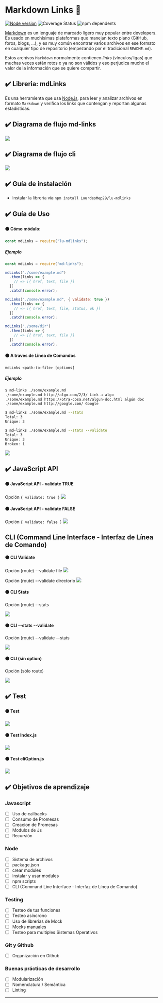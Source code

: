 # Markdown Links 📑
[![Node version](https://img.shields.io/badge/node-v13.1.0-green)](https://nodejs.org/es/) ![Coverage Status](https://img.shields.io/badge/coverage-100%25-magenta) ![npm dependents](https://img.shields.io/badge/dependencies-5-pink)


[Markdown](https://es.wikipedia.org/wiki/Markdown) es un lenguaje de marcado
ligero muy popular entre developers. Es usado en muchísimas plataformas que
manejan texto plano (GitHub, foros, blogs, ...), y es muy común
encontrar varios archivos en ese formato en cualquier tipo de repositorio
(empezando por el tradicional `README.md`).

Estos archivos `Markdown` normalmente contienen _links_ (vínculos/ligas) que
muchas veces están rotos o ya no son válidos y eso perjudica mucho el valor de
la información que se quiere compartir.

## ✔️ Libreria: mdLinks
Es una herramienta que usa [Node.js](https://nodejs.org/), para leer y analizar archivos en formato `Markdown`
y verifica los links que contengan y reportan algunas estadísticas.

## ✔️ Diagrama de flujo md-links

![](https://github.com/LourdesMep29/LIM012-fe-md-links/blob/ludevelop/img/diagrama%20md-links.png)

## ✔️ Diagrama de flujo cli

![](https://github.com/LourdesMep29/LIM012-fe-md-links/blob/ludevelop/img/diagrama%20cli.png)

## ✔️ Guía de instalación

- Instalar la librería vía `npm install LourdesMep29/lu-mdlinks`

## ✔️ Guía de Uso

#### ⚫ Cómo módulo:

```js
const mdLinks = require("lu-mdlinks");
```
##### Ejemplo

```js
const mdLinks = require("md-links");

mdLinks("./some/example.md")
  .then(links => {
    // => [{ href, text, file }]
  })
  .catch(console.error);

mdLinks("./some/example.md", { validate: true })
  .then(links => {
    // => [{ href, text, file, status, ok }]
  })
  .catch(console.error);

mdLinks("./some/dir")
  .then(links => {
    // => [{ href, text, file }]
  })
  .catch(console.error);
```

#### ⚫ A traves de Linea de Comandos

`mdLinks <path-to-file> [options]`

##### Ejemplo

```sh
$ md-links ./some/example.md
./some/example.md http://algo.com/2/3/ Link a algo
./some/example.md https://otra-cosa.net/algun-doc.html algún doc
./some/example.md http://google.com/ Google
```

```sh
$ md-links ./some/example.md --stats
Total: 3
Unique: 3
```

```sh
$ md-links ./some/example.md --stats --validate
Total: 3
Unique: 3
Broken: 1
```

![](https://github.com/LourdesMep29/LIM012-fe-md-links/blob/ludevelop/img/option%20console.png)

## ✔️ JavaScript API

#### ⚫ JavaScript API - validate TRUE

Opción `{ validate: true }`
![](https://github.com/LourdesMep29/LIM012-fe-md-links/blob/ludevelop/img/API%20validate%20true.png)

#### ⚫ JavaScript API - validate FALSE

Opción `{ validate: false }`
![](https://github.com/LourdesMep29/LIM012-fe-md-links/blob/ludevelop/img/API%20validate%20false.png)

## CLI (Command Line Interface - Interfaz de Línea de Comando)

#### ⚫ CLI Validate

Opción (route) --validate file
![](https://github.com/LourdesMep29/LIM012-fe-md-links/blob/ludevelop/img/cli%20validate.png)

Opción (route) --validate directorio
![](https://github.com/LourdesMep29/LIM012-fe-md-links/blob/ludevelop/img/cli%20dir%20validate.png)

#### ⚫ CLI Stats

Opción (route) --stats

![](https://github.com/LourdesMep29/LIM012-fe-md-links/blob/ludevelop/img/cli%20stats.png)

#### ⚫ CLI --stats --validate

Opción (route) --validate --stats

![](https://github.com/LourdesMep29/LIM012-fe-md-links/blob/ludevelop/img/cli%20validate%20stats.png)

#### ⚫ CLI (sin option)

Opción (sólo route) 

![](https://github.com/LourdesMep29/LIM012-fe-md-links/blob/ludevelop/img/cli%20sin%20option.png)

## ✔️ Test

#### ⚫ Test 

![](https://github.com/LourdesMep29/LIM012-fe-md-links/blob/ludevelop/img/npm%20test.png)

#### ⚫ Test Index.js

![](https://github.com/LourdesMep29/LIM012-fe-md-links/blob/ludevelop/img/test%20index.png)

#### ⚫ Test cliOption.js

![](https://github.com/LourdesMep29/LIM012-fe-md-links/blob/ludevelop/img/test%20cliOptions.png)


## ✔️ Objetivos de aprendizaje

### Javascript
- [ ] Uso de callbacks
- [ ] Consumo de Promesas
- [ ] Creacion de Promesas
- [ ] Modulos de Js
- [ ] Recursión

### Node
- [ ] Sistema de archivos
- [ ] package.json
- [ ] crear modules
- [ ] Instalar y usar modules
- [ ] npm scripts
- [ ] CLI (Command Line Interface - Interfaz de Línea de Comando)

### Testing
- [ ] Testeo de tus funciones
- [ ] Testeo asíncrono
- [ ] Uso de librerias de Mock
- [ ] Mocks manuales
- [ ] Testeo para multiples Sistemas Operativos

### Git y Github
- [ ] Organización en Github

### Buenas prácticas de desarrollo
- [ ] Modularización
- [ ] Nomenclatura / Semántica
- [ ] Linting

***

